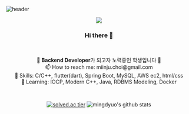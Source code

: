 ![header](https://capsule-render.vercel.app/api?type=soft&color=auto&height=100&section=header&text=MinjuChoi&fontSize=70&animation=twinkling&fontAlignY=55)

<p align="center">
  <a href="https://hits.seeyoufarm.com"><img src="https://hits.seeyoufarm.com/api/count/incr/badge.svg?url=https%3A%2F%2Fgithub.com%2Fmingdyuo&count_bg=%23D7A1FF&title_bg=%235B3A77&icon=github.svg&icon_color=%23E7E7E7&title=hits&edge_flat=false"/></a>
</p>


<h3 align="center"> Hi there 👋 </h3>

<br>

<p align="center">
🌱 <strong>Backend Developer</strong>가 되고자 노력중인 학생입니다 🤸
<br>
📫 How to reach me: miinju.choi@gmail.com
<br>
💪 Skills: C/C++, flutter(dart), Spring Boot, MySQL, AWS ec2, html/css
<br>
🧐 Learning: IOCP, Modern C++, Java, RDBMS Modeling, Docker
</p>

<br>

<div align=center>
  
[![solved.ac tier](http://mazassumnida.wtf/api/generate_badge?boj=phera5432)](https://solved.ac/phera5432) 
![mingdyuo's github stats](https://github-readme-stats.vercel.app/api?username=mingdyuo&show_icons=true)

</div>

<!--
<br>
🛠 Stack: C/C++, Dart(flutter), 
- 🔭 I’m currently working on ...
- 🌱 I’m currently learning ...
- 👯 I’m looking to collaborate on ...
- 🤔 I’m looking for help with ...
- 💬 Ask me about ...
- 📫 How to reach me: ...
- 😄 Pronouns: ...
- ⚡ Fun fact: ...
-->
